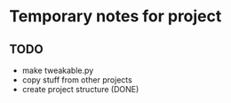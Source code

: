 # Temporary notes for project


## TODO
- make tweakable.py 
- copy stuff from other projects
- create project structure (DONE)
